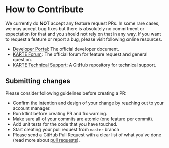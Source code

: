 # How to Contribute

We currently do **NOT** accept any feature request PRs. 
In some rare cases, we may accept bug fixes but there is absolutely no commitment or expectation for that and you should not rely on that in any way.
If you want to request a feature or report a bug, please visit following online resources.

  * [Developer Portal](https://developers.karte.io/): The official developer document.
  * [KARTE Forum](https://forum.karte.io/): The official forum for feature request and general question.
  * [KARTE Technical Support](https://github.com/plaidev/karte-technical-support): A GitHub repository for technical support.

## Submitting changes

Please consider following guidelines before creating a PR:

- Confirm the intention and design of your change by reaching out to your account manager.
- Run ktlint before creating PR and fix warning.
- Make sure all of your commits are atomic (one feature per commit).
- Add unit tests for the code that you have touched.
- Start creating your pull request from `master` branch
- Please send a GitHub Pull Request with a clear list of what you've done (read more about [pull requests](https://help.github.com/articles/about-pull-requests/)).  
